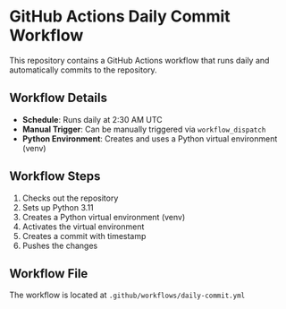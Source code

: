 # GitHub Actions Daily Commit Workflow

This repository contains a GitHub Actions workflow that runs daily and automatically commits to the repository.

## Workflow Details

- **Schedule**: Runs daily at 2:30 AM UTC
- **Manual Trigger**: Can be manually triggered via `workflow_dispatch`
- **Python Environment**: Creates and uses a Python virtual environment (venv)

## Workflow Steps

1. Checks out the repository
2. Sets up Python 3.11
3. Creates a Python virtual environment (venv)
4. Activates the virtual environment
5. Creates a commit with timestamp
6. Pushes the changes

## Workflow File

The workflow is located at `.github/workflows/daily-commit.yml`

